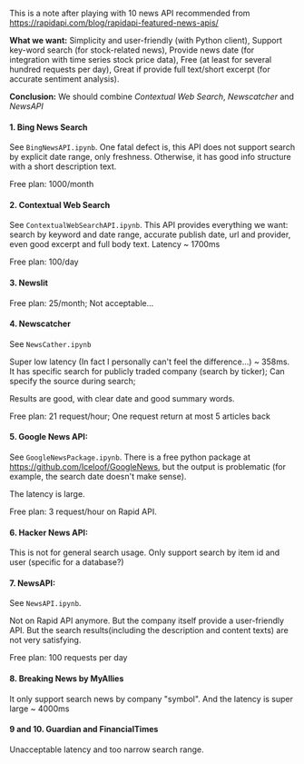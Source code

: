 This is a note after playing with 10 news API recommended from https://rapidapi.com/blog/rapidapi-featured-news-apis/

**What we want:** Simplicity and user-friendly (with Python client), Support key-word search (for stock-related news), Provide news date (for integration with time series stock price data), Free (at least for several hundred requests per day), Great if provide full text/short excerpt (for accurate sentiment analysis).

**Conclusion:** We should combine *Contextual Web Search*, *Newscatcher* and *NewsAPI*

#### 1. Bing News Search
See `BingNewsAPI.ipynb`. One fatal defect is, this API does not support search by explicit date range, only freshness. Otherwise, it has good info structure with a short description text. 

Free plan: 1000/month

#### 2. Contextual Web Search
See `ContextualWebSearchAPI.ipynb`. This API provides everything we want: search by keyword and date range, accurate publish date, url and provider, even good excerpt and full body text.  Latency ~ 1700ms

Free plan: 100/day

#### 3. Newslit

Free plan: 25/month; Not acceptable...

#### 4. Newscatcher
See `NewsCather.ipynb`  

Super low latency (In fact I personally can't feel the difference...) ~ 358ms. It has specific search for publicly traded company (search by ticker); Can specify the source during search;  

Results are good, with clear date and good summary words.

Free plan: 21 request/hour; One request return at most 5 articles back

#### 5. Google News API: 
See `GoogleNewsPackage.ipynb`. There is a free python package at https://github.com/Iceloof/GoogleNews, but the output is problematic (for example, the search date doesn't make sense).

The latency is large. 

Free plan: 3 request/hour on Rapid API. 


#### 6. Hacker News API:

This is not for general search usage. Only support search by item id and user (specific for a database?)

#### 7. NewsAPI:
See `NewsAPI.ipynb`.

Not on Rapid API anymore. But the company itself provide a user-friendly API. But the search results(including the description and content texts) are not very satisfying.

Free plan: 100 requests per day

#### 8. Breaking News by MyAllies
It only support search news by company "symbol". And the latency is super large ~ 4000ms

#### 9 and 10. Guardian and FinancialTimes

Unacceptable latency and too narrow search range.

